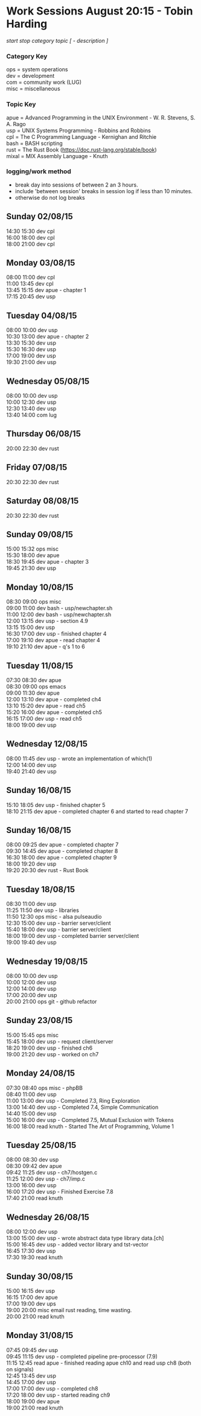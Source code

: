 Work Sessions August 20:15 - Tobin Harding  
=========================================  
_start stop category topic [ - description ]_  
  
### Category Key #  
ops = system operations    
dev = development    
com = community work (LUG)    
misc = miscellaneous    
  
### Topic Key #  
apue = Advanced Programming in the UNIX Environment - W. R. Stevens, S. A. Rago    
usp = UNIX Systems Programming - Robbins and Robbins    
cpl = The C Programming Language - Kernighan and Ritchie    
bash = BASH scripting    
rust = The Rust Book (https://doc.rust-lang.org/stable/book)    
mixal = MIX Assembly Language - Knuth  
  
### logging/work method #  
* break day into sessions of between 2 an 3 hours.    
* include 'between session' breaks in session log if less than 10 minutes.    
* otherwise do not log breaks    
  
Sunday 02/08/15  
---------------  
14:30 15:30 dev cpl    
16:00 18:00 dev cpl    
18:00 21:00 dev cpl    
  
Monday 03/08/15  
---------------  
08:00 11:00 dev cpl    
11:00 13:45 dev cpl    
13:45 15:15 dev apue - chapter 1    
17:15 20:45 dev usp    
  
Tuesday 04/08/15  
----------------  
08:00 10:00 dev usp    
10:30 13:00 dev apue - chapter 2    
13:30 15:30 dev usp    
15:30 16:30 dev usp    
17:00 19:00 dev usp    
19:30 21:00 dev usp    
  
Wednesday 05/08/15  
------------------  
08:00 10:00 dev usp    
10:00 12:30 dev usp    
12:30 13:40 dev usp    
13:40 14:00 com lug    
  
Thursday 06/08/15  
-----------------  
20:00 22:30 dev rust    
  
Friday 07/08/15  
---------------  
20:30 22:30 dev rust    
  
Saturday 08/08/15   
-----------------  
20:30 22:30 dev rust    
  
Sunday 09/08/15  
---------------  
15:00 15:32 ops misc  
15:30 18:00 dev apue    
18:30 19:45 dev apue - chapter 3    
19:45 21:30 dev usp    
  
Monday 10/08/15  
---------------  
08:30 09:00 ops misc    
09:00 11:00 dev bash - usp/newchapter.sh    
11:00 12:00 dev bash - usp/newchapter.sh    
12:00 13:15 dev usp - section 4.9    
13:15 15:00 dev usp  
16:30 17:00 dev usp - finished chapter 4  
17:00 19:10 dev apue - read chapter 4  
19:10 21:10 dev apue - q's 1 to 6  
  
Tuesday 11/08/15  
----------------  
07:30 08:30 dev apue  
08:30 09:00 ops emacs  
09:00 11:30 dev apue  
12:00 13:10 dev apue - completed ch4  
13:10 15:20 dev apue - read ch5  
15:20 16:00 dev apue - completed ch5  
16:15 17:00 dev usp - read ch5  
18:00 19:00 dev usp  
  
Wednesday 12/08/15   
------------------  
08:00 11:45 dev usp - wrote an implementation of which(1)  
12:00 14:00 dev usp  
19:40 21:40 dev usp  
  
Sunday 16/08/15  
---------------  
15:10 18:05 dev usp - finished chapter 5  
18:10 21:15 dev apue - completed chapter 6 and started to read chapter 7  
  
Sunday 16/08/15  
---------------  
08:00 09:25 dev apue - completed chapter 7  
09:30 14:45 dev apue - completed chapter 8  
16:30 18:00 dev apue - completed chapter 9  
18:00 19:20 dev usp  
19:20 20:30 dev rust - Rust Book  
  
Tuesday 18/08/15  
----------------  
08:30 11:00 dev usp  
11:25 11:50 dev usp - libraries  
11:50 12:30 ops misc - alsa pulseaudio  
12:30 15:00 dev usp - barrier server/client  
15:40 18:00 dev usp - barrier server/client  
18:00 19:00 dev usp - completed barrier server/client  
19:00 19:40 dev usp  
  
Wednesday 19/08/15  
------------------  
08:00 10:00 dev usp  
10:00 12:00 dev usp  
12:00 14:00 dev usp  
17:00 20:00 dev usp  
20:00 21:00 ops git - github refactor  
  
Sunday 23/08/15  
---------------  
15:00 15:45 ops misc  
15:45 18:00 dev usp - request client/server  
18:20 19:00 dev usp - finished ch6  
19:00 21:20 dev usp - worked on ch7  
  
Monday 24/08/15  
---------------  
07:30 08:40 ops misc - phpBB  
08:40 11:00 dev usp  
11:00 13:00 dev usp - Completed 7.3, Ring Exploration  
13:00 14:40 dev usp - Completed 7.4, Simple Communication  
14:40 15:00 dev usp  
15:00 16:00 dev usp - Completed 7.5, Mutual Exclusion with Tokens  
16:00 18:00 read knuth - Started The Art of Programming, Volume 1  
  
Tuesday 25/08/15  
----------------  
08:00 08:30 dev usp  
08:30 09:42 dev apue  
09:42 11:25 dev usp - ch7/hostgen.c  
11:25 12:00 dev usp - ch7/imp.c  
13:00 16:00 dev usp  
16:00 17:20 dev usp - Finished Exercise 7.8  
17:40 21:00 read knuth  
  
Wednesday 26/08/15  
------------------  
08:00 12:00 dev usp  
13:00 15:00 dev usp - wrote abstract data type library data.[ch]  
15:00 16:45 dev usp - added vector library and tst-vector  
16:45 17:30 dev usp  
17:30 19:30 read knuth  
  
Sunday 30/08/15  
---------------  
15:00 16:15 dev usp  
16:15 17:00 dev apue  
17:00 19:00 dev ups  
19:00 20:00 misc email rust reading, time wasting.  
20:00 21:00 read knuth  
  
Monday 31/08/15  
---------------  
07:45 09:45 dev usp  
09:45 11:15 dev usp - completed pipeline pre-processor (7.9)  
11:15 12:45 read apue - finished reading apue ch10 and read usp ch8 (both on signals)  
12:45 13:45 dev usp   
14:45 17:00 dev usp  
17:00 17:00 dev usp - completed ch8  
17:20 18:00 dev usp - started reading ch9  
18:00 19:00 dev apue  
19:00 21:00 read knuth  
  
